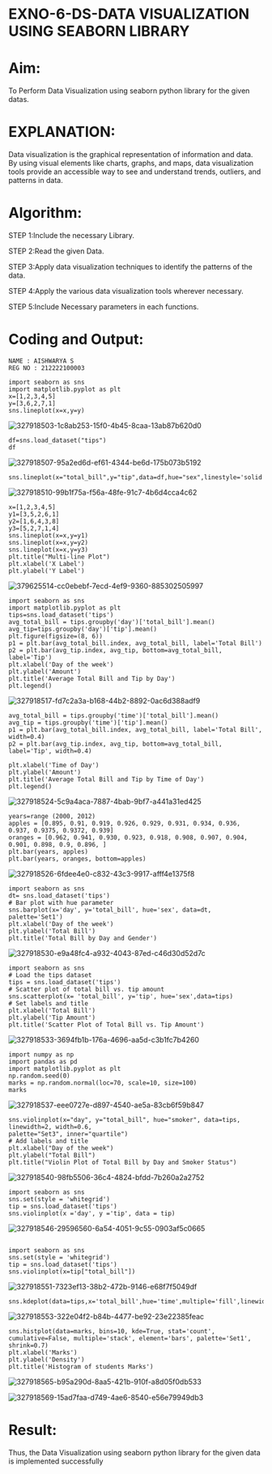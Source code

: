 # EXNO-6-DS-DATA VISUALIZATION USING SEABORN LIBRARY

# Aim:
  To Perform Data Visualization using seaborn python library for the given datas.

# EXPLANATION:
Data visualization is the graphical representation of information and data. By using visual elements like charts, graphs, and maps, data visualization tools provide an accessible way to see and understand trends, outliers, and patterns in data.

# Algorithm:
STEP 1:Include the necessary Library.

STEP 2:Read the given Data.

STEP 3:Apply data visualization techniques to identify the patterns of the data.

STEP 4:Apply the various data visualization tools wherever necessary.

STEP 5:Include Necessary parameters in each functions.

# Coding and Output:
```
NAME : AISHWARYA S
REG NO : 212222100003
```
```
import seaborn as sns
import matplotlib.pyplot as plt
x=[1,2,3,4,5]
y=[3,6,2,7,1]
sns.lineplot(x=x,y=y)
```
![327918503-1c8ab253-15f0-4b45-8caa-13ab87b620d0](https://github.com/user-attachments/assets/8708e8c4-9514-4d82-87af-1c4cf57739a2)
```
df=sns.load_dataset("tips")
df
```
![327918507-95a2ed6d-ef61-4344-be6d-175b073b5192](https://github.com/user-attachments/assets/955ff972-fbfd-438d-b317-adace48ef352)
```
sns.lineplot(x="total_bill",y="tip",data=df,hue="sex",linestyle='solid',legend="auto")
```
![327918510-99b1f75a-f56a-48fe-91c7-4b6d4cca4c62](https://github.com/user-attachments/assets/00388cd9-4ffd-4c58-9785-fbb4b303bccd)
```
x=[1,2,3,4,5]
y1=[3,5,2,6,1]
y2=[1,6,4,3,8]
y3=[5,2,7,1,4]
sns.lineplot(x=x,y=y1)
sns.lineplot(x=x,y=y2)
sns.lineplot(x=x,y=y3)
plt.title("Multi-line Plot")
plt.xlabel('X Label')
plt.ylabel('Y Label')
```
![379625514-cc0ebebf-7ecd-4ef9-9360-885302505997](https://github.com/user-attachments/assets/c7f54086-35c4-4d8c-8f88-c7bbc03624bc)

```
import seaborn as sns
import matplotlib.pyplot as plt
tips=sns.load_dataset('tips')
avg_total_bill = tips.groupby('day')['total_bill'].mean()
avg_tip=tips.groupby('day')['tip'].mean()
plt.figure(figsize=(8, 6))
p1 = plt.bar(avg_total_bill.index, avg_total_bill, label='Total Bill')
p2 = plt.bar(avg_tip.index, avg_tip, bottom=avg_total_bill, label='Tip')
plt.xlabel('Day of the week')
plt.ylabel('Amount')
plt.title('Average Total Bill and Tip by Day')
plt.legend()
```
![327918517-fd7c2a3a-b168-44b2-8892-0ac6d388adf9](https://github.com/user-attachments/assets/70e80fac-78d1-4cc6-96b1-1010a4103f57)
```
avg_total_bill = tips.groupby('time')['total_bill'].mean()
avg_tip = tips.groupby('time')['tip'].mean()
p1 = plt.bar(avg_total_bill.index, avg_total_bill, label='Total Bill', width=0.4)
p2 = plt.bar(avg_tip.index, avg_tip, bottom=avg_total_bill, label='Tip', width=0.4)

plt.xlabel('Time of Day')
plt.ylabel('Amount')
plt.title('Average Total Bill and Tip by Time of Day')
plt.legend()
```

![327918524-5c9a4aca-7887-4bab-9bf7-a441a31ed425](https://github.com/user-attachments/assets/db918b77-4b6d-4cc1-ac80-473b0c7b7c64)

```
years=range (2000, 2012)
apples = [0.895, 0.91, 0.919, 0.926, 0.929, 0.931, 0.934, 0.936, 0.937, 0.9375, 0.9372, 0.939]
oranges = [0.962, 0.941, 0.930, 0.923, 0.918, 0.908, 0.907, 0.904, 0.901, 0.898, 0.9, 0.896, ]
plt.bar(years, apples)
plt.bar(years, oranges, bottom=apples)
```
![327918526-6fdee4e0-c832-43c3-9917-afff4e1375f8](https://github.com/user-attachments/assets/fa6b6b00-d388-4273-9dee-d5888424de47)
```
import seaborn as sns
dt= sns.load_dataset('tips')
# Bar plot with hue parameter
sns.barplot(x='day', y='total_bill', hue='sex', data=dt, palette='Set1')
plt.xlabel('Day of the week')
plt.ylabel('Total Bill')
plt.title('Total Bill by Day and Gender')
```
![327918530-e9a48fc4-a932-4043-87ed-c46d30d52d7c](https://github.com/user-attachments/assets/a3bd63ff-be2a-433d-b0c5-8ce517ba20ed)
```
import seaborn as sns
# Load the tips dataset
tips = sns.load_dataset('tips')
# Scatter plot of total bill vs. tip amount
sns.scatterplot(x= 'total_bill', y='tip', hue='sex',data=tips)
# Set labels and title
plt.xlabel('Total Bill')
plt.ylabel('Tip Amount')
plt.title('Scatter Plot of Total Bill vs. Tip Amount')
```
![327918533-3694fb1b-176a-4696-aa5d-c3b1fc7b4260](https://github.com/user-attachments/assets/596712ca-58b4-4d9b-9a7e-92bbf4dfb17a)
```
import numpy as np
import pandas as pd
import matplotlib.pyplot as plt
np.random.seed(0)
marks = np.random.normal(loc=70, scale=10, size=100)
marks
```
![327918537-eee0727e-d897-4540-ae5a-83cb6f59b847](https://github.com/user-attachments/assets/c19c8712-27c8-4942-88b8-a8e550277145)
```
sns.violinplot(x="day", y="total_bill", hue="smoker", data=tips, linewidth=2, width=0.6,
palette="Set3", inner="quartile")
# Add labels and title
plt.xlabel("Day of the week")
plt.ylabel("Total Bill")
plt.title("Violin Plot of Total Bill by Day and Smoker Status")
```

![327918540-98fb5506-36c4-4824-bfdd-7b260a2a2752](https://github.com/user-attachments/assets/87bdf59e-bff5-4c11-9acc-d78b3faa090f)
```
import seaborn as sns
sns.set(style = 'whitegrid')
tip = sns.load_dataset('tips')
sns.violinplot(x ='day', y ='tip', data = tip)
```
![327918546-29596560-6a54-4051-9c55-0903af5c0665](https://github.com/user-attachments/assets/f4a4acb1-6830-4ef5-846e-cdab3f89d1cd)
```

import seaborn as sns
sns.set(style = 'whitegrid')
tip = sns.load_dataset('tips')
sns.violinplot(x=tip["total_bill"])
````
![327918551-7323ef13-38b2-472b-9146-e68f7f5049df](https://github.com/user-attachments/assets/47db8136-13b5-4ce8-9ceb-d5a1a673047f)

```
sns.kdeplot(data=tips,x='total_bill',hue='time',multiple='fill',linewidth=3,palette='Set2',alpha=0.8)
```
![327918553-322e04f2-b84b-4477-be92-23e22385feac](https://github.com/user-attachments/assets/da717e65-1e45-486d-905d-15d7b9a7a676)
```
sns.histplot(data=marks, bins=10, kde=True, stat='count', cumulative=False, multiple='stack', element='bars', palette='Set1', shrink=0.7)
plt.xlabel('Marks')
plt.ylabel('Density')
plt.title('Histogram of students Marks')
```
![327918565-b95a290d-8aa5-421b-910f-a8d05f0db533](https://github.com/user-attachments/assets/4a75a0a4-7ff6-489b-97a6-72673ca08647)

![327918569-15ad7faa-d749-4ae6-8540-e56e79949db3](https://github.com/user-attachments/assets/c75c4fbb-39df-4e58-b557-5f46a4187a28)


# Result:
Thus, the Data Visualization using seaborn python library for the given data is implemented successfully
